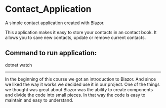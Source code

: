 # Contact_Application

A simple contact application created with Blazor.

This application makes it easy to store your contacts in an contact book. It allows you to save new contacts, update or remove current contacts.

## Command to run application:

dotnet watch

---

In the beginning of this course we got an introduction to Blazor.
And since we liked the way it works we decided use it in our project.
One of the things we thought was great about Blazor was the ability to create components and divide the code into small pieces.
In that way the code is easy to maintain and easy to understand.
